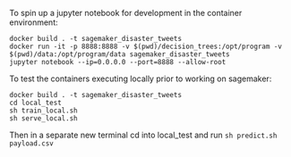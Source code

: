 To spin up a jupyter notebook for development in the container environment:

```
docker build . -t sagemaker_disaster_tweets
docker run -it -p 8888:8888 -v $(pwd)/decision_trees:/opt/program -v $(pwd)/data:/opt/program/data sagemaker_disaster_tweets
jupyter notebook --ip=0.0.0.0 --port=8888 --allow-root
```

To test the containers executing locally prior to working on sagemaker:

```
docker build . -t sagemaker_disaster_tweets
cd local_test
sh train_local.sh
sh serve_local.sh
```

Then in a separate new terminal cd into local_test and run ```sh predict.sh payload.csv```